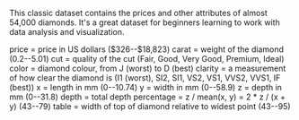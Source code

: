 This classic dataset contains the prices and other attributes of almost 54,000 diamonds. It's a great dataset for beginners learning to work with data analysis and visualization.

price = price in US dollars (\$326--\$18,823)
carat = weight of the diamond (0.2--5.01)
cut = quality of the cut (Fair, Good, Very Good, Premium, Ideal)
color = diamond colour, from J (worst) to D (best)
clarity = a measurement of how clear the diamond is (I1 (worst), SI2, SI1, VS2, VS1, VVS2, VVS1, IF (best))
x = length in mm (0--10.74)
y = width in mm (0--58.9)
z = depth in mm (0--31.8)
depth = total depth percentage = z / mean(x, y) = 2 * z / (x + y) (43--79)
table = width of top of diamond relative to widest point (43--95)
